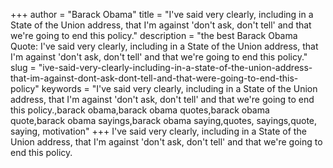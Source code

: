 +++
author = "Barack Obama"
title = "I've said very clearly, including in a State of the Union address, that I'm against 'don't ask, don't tell' and that we're going to end this policy."
description = "the best Barack Obama Quote: I've said very clearly, including in a State of the Union address, that I'm against 'don't ask, don't tell' and that we're going to end this policy."
slug = "ive-said-very-clearly-including-in-a-state-of-the-union-address-that-im-against-dont-ask-dont-tell-and-that-were-going-to-end-this-policy"
keywords = "I've said very clearly, including in a State of the Union address, that I'm against 'don't ask, don't tell' and that we're going to end this policy.,barack obama,barack obama quotes,barack obama quote,barack obama sayings,barack obama saying,quotes, sayings,quote, saying, motivation"
+++
I've said very clearly, including in a State of the Union address, that I'm against 'don't ask, don't tell' and that we're going to end this policy.
